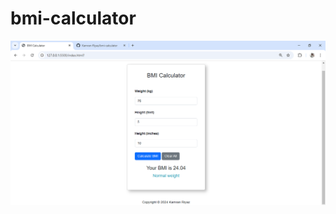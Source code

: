 # bmi-calculator
<img src="https://github.com/Kamran-Riyaz/bmi-calculator/blob/main/BMI-Calculator-UI.png" alt="screenshort of the bmi calculator">
